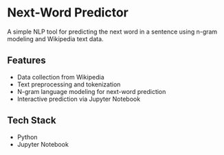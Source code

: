 # Next-Word Predictor

A simple NLP tool for predicting the next word in a sentence using n-gram modeling and Wikipedia text data.

## Features

- Data collection from Wikipedia
- Text preprocessing and tokenization
- N-gram language modeling for next-word prediction
- Interactive prediction via Jupyter Notebook

## Tech Stack

- Python
- Jupyter Notebook
